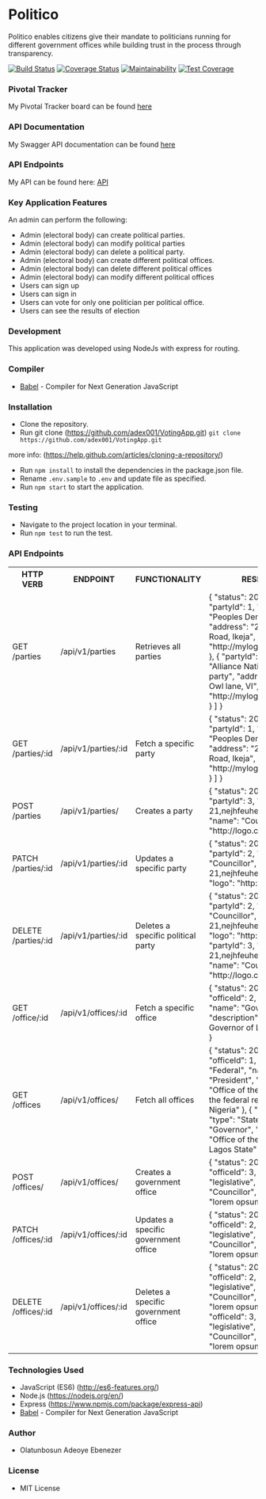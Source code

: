 # Politico
Politico enables citizens give their mandate to politicians running for different government offices while building trust in the process through transparency.

[![Build Status](https://travis-ci.com/adex001/Politico.svg?branch=develop)](https://travis-ci.com/adex001/Politico)
[![Coverage Status](https://coveralls.io/repos/github/adex001/Politico/badge.svg?branch=develop)](https://coveralls.io/github/adex001/Politico?branch=develop)
[![Maintainability](https://api.codeclimate.com/v1/badges/8c9825c134d901c488ac/maintainability)](https://codeclimate.com/github/adex001/Politico/maintainability)
[![Test Coverage](https://api.codeclimate.com/v1/badges/8c9825c134d901c488ac/test_coverage)](https://codeclimate.com/github/adex001/Politico/test_coverage)

<!-- ### UI Templates
My UI templates can be found here: [ UI ](https://adex001.github.io/Politico/UI/) -->

### Pivotal Tracker
My Pivotal Tracker board can be found [ here ](https://www.pivotaltracker.com/n/projects/2238846)

### API Documentation
My Swagger API documentation can be found [ here ](https://politico2019.herokuapp.com/api-docs)

### API Endpoints
My API can be found here: [ API ](https://politico2019.herokuapp.com)

### Key Application Features
An admin can perform the following:
 - Admin (electoral body) can create political parties.
 - Admin (electoral body) can modify ​political parties
 - Admin (electoral body) can delete a political party.
 - Admin (electoral body) can create different ​political offices.
 - Admin (electoral body) can delete different ​political offices
 - Admin (electoral body) can modify different ​political offices
 - Users can sign up
 - Users can sign in
 - Users can vote for only one politician per ​political office​.
 - Users can see the results of election

 ### Development
This application was developed using NodeJs with express for routing.

### Compiler

* [Babel](https://eslint.org/) - Compiler for Next Generation JavaScript

### Installation

- Clone the repository.
- Run git clone (https://github.com/adex001/VotingApp.git)
``` git clone https://github.com/adex001/VotingApp.git ```

more info:
(https://help.github.com/articles/cloning-a-repository/)
- Run ``` npm install ``` to install the dependencies in the package.json file.
- Rename ``` .env.sample ``` to ```.env``` and update file as specified.
- Run ``` npm start ``` to start the application.

### Testing

- Navigate to the project location in your terminal.
- Run ``` npm test ``` to run the test.

### API Endpoints
<table>
  <tr>
    <th>HTTP VERB</th>
		<th>ENDPOINT</th>
		<th>FUNCTIONALITY</th>
		<th>RESPONSE</th>
  </tr>
  <tr>
    <td> GET /parties </td>
    <td> /api/v1/parties </td>
    <td> Retrieves all parties </td>
    <td> {
      "status": 200,
      "data": [
                {
                    "partyId": 1,
                    "name": "Peoples Democratic Party",
                    "address": "21, Ilupeju Road, Ikeja",
                    "logo": "http://mylogopdp.com/pdp"
                },
                {
                    "partyId": 2,
                    "name": "Alliance National Peoples party",
                    "address": "2, James Owl lane, VI",
                    "logo": "http://mylogodp.com/anpp"
                }
            ]
        }
    </td>
  </tr>
  <tr>
    <td>GET /parties/:id</td>
    <td>/api/v1/parties/:id</td>
    <td>Fetch a specific party</td>
    <td>{
      "status": 200,
      "data": [
          {
              "partyId": 1,
              "name": "Peoples Democratic Party",
              "address": "21, Ilupeju Road, Ikeja",
              "logo": "http://mylogopdp.com/pdp"
          }
      ]
  }</td>
  </tr>
  <tr>
    <td>POST /parties</td>
    <td>/api/v1/parties/</td>
    <td>Creates a party</td>
    <td>{
      "status": 201,
      "data": [
          {
              "partyId": 3,
              "address": "No 21,nejhfeuhebwejbgwj",
              "name": "Councillor",
              "logo": "http://logo.co"
          }
      ]
  }</td>
  </tr>
    <tr>
      <td>PATCH /parties/:id</td>
      <td>/api/v1/parties/:id</td>
      <td>Updates a specific party</td>
      <td>{
    "status": 200,
    "data": [
        {
            "partyId": 2,
            "name": "Councillor",
            "address": "No 21,nejhfeuhebwejbgwj",
            "logo": "http://logo.co"
        }
    ]
}
      </td>
    </tr>
    <tr>
      <td>DELETE /parties/:id</td>
      <td>/api/v1/parties/:id</td>
      <td>Deletes a specific political party</td>
      <td>{
    "status": 200,
    "data": [
        {
            "partyId": 2,
            "name": "Councillor",
            "address": "No 21,nejhfeuhebwejbgwj",
            "logo": "http://logo.co"
        },
        {
            "partyId": 3,
            "address": "No 21,nejhfeuhebwejbgwj",
            "name": "Councillor",
            "logo": "http://logo.co"
        }
    ]
}
      </td>
    </tr>
    <tr>
      <td>GET /office/:id</td>
      <td>/api/v1/offices/:id</td>
      <td>Fetch a specific office</td>
      <td>{
    "status": 200,
    "data": [
        {
            "officeId": 2,
            "type": "State",
            "name": "Governor",
            "description": "Office of the Governor of Lagos State"
        }
    ]
}
      </td>
    </tr>
    <tr>
      <td>GET /offices</td>
      <td>/api/v1/offices/</td>
      <td>Fetch all offices</td>
      <td>{
        "status": 200,
        "data": [
            {
                "officeId": 1,
                "type": "Federal",
                "name": "President",
                "description": "Office of the president of the federal republic of Nigeria"
            },
            {
                "officeId": 2,
                "type": "State",
                "name": "Governor",
                "description": "Office of the Governor of Lagos State"
            }
        ]
    }
      </td>
    </tr>
    <tr>
      <td>POST /offices/</td>
      <td>/api/v1/offices/</td>
      <td>Creates a government office</td>
      <td>{
        "status": 201,
        "data": [
            {
                "officeId": 3,
                "type": "legislative",
                "name": "Councillor",
                "description": "lorem opsum lef"
            }
        ]
    }
      </td>
    </tr>
    <tr>
      <td>PATCH /offices/:id</td>
      <td>/api/v1/offices/:id</td>
      <td>Updates a specific government office</td>
      <td>{
    "status": 200,
    "data": [
        {
            "officeId": 2,
            "type": "legislative",
            "name": "Councillor",
            "description": "lorem opsum lef"
        }
    ]
}
      </td>
    </tr>
    <tr>
      <td>DELETE /offices/:id</td>
      <td>/api/v1/offices/:id</td>
      <td>Deletes a specific government office</td>
      <td>{
    "status": 200,
    "data": [
        {
            "officeId": 2,
            "type": "legislative",
            "name": "Councillor",
            "description": "lorem opsum lef"
        },
        {
            "officeId": 3,
            "type": "legislative",
            "name": "Councillor",
            "description": "lorem opsum lef"
        }
    ]
}
      </td>
    </tr>
</table>

### Technologies Used

- JavaScript (ES6) (http://es6-features.org/)
- Node.js (https://nodejs.org/en/)
- Express (https://www.npmjs.com/package/express-api)
- [Babel](https://eslint.org/) - Compiler for Next Generation JavaScript

### Author
- Olatunbosun Adeoye Ebenezer

### License
- MIT License
